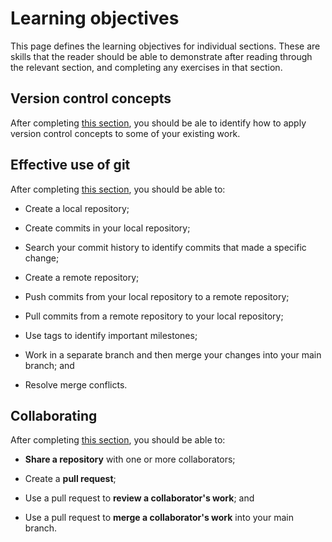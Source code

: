 # Learning objectives

This page defines the learning objectives for individual sections.
These are skills that the reader should be able to demonstrate after reading through the relevant section, and completing any exercises in that section.

## Version control concepts

After completing [this section](version-control/), you should be ale to identify how to apply version control concepts to some of your existing work.

## Effective use of git

After completing [this section](using-git/), you should be able to:

- Create a local repository;

- Create commits in your local repository;

- Search your commit history to identify commits that made a specific change;

- Create a remote repository;

- Push commits from your local repository to a remote repository;

- Pull commits from a remote repository to your local repository;

- Use tags to identify important milestones;

- Work in a separate branch and then merge your changes into your main branch; and

- Resolve merge conflicts.

## Collaborating

After completing [this section](collaborating/), you should be able to:

- **Share a repository** with one or more collaborators;

- Create a **pull request**;

- Use a pull request to **review a collaborator's work**; and

- Use a pull request to **merge a collaborator's work** into your main branch.
